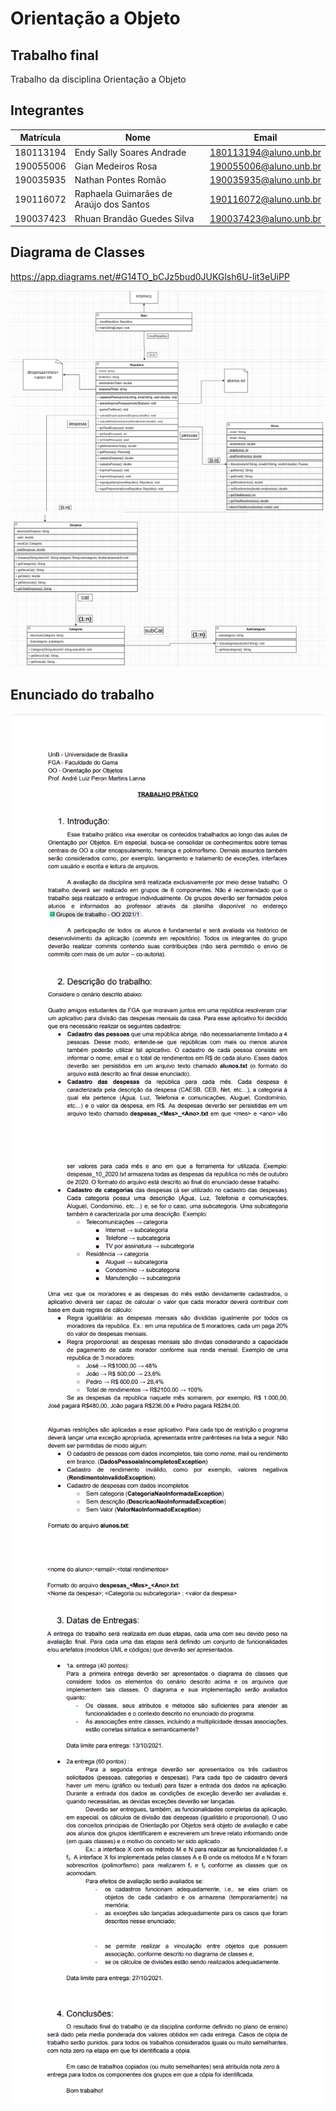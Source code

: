 # Orientação a Objeto

## Trabalho final

Trabalho da disciplina Orientação a Objeto

## Integrantes

|Matrícula|Nome|Email|
|---|---|---|
|180113194|Endy Sally Soares Andrade|180113194@aluno.unb.br|
|190055006|Gian Medeiros Rosa|190055006@aluno.unb.br|
|190035935|Nathan Pontes Romão|190035935@aluno.unb.br|
|190116072|Raphaela Guimarães de Araújo dos Santos|190116072@aluno.unb.br|
|190037423|Rhuan Brandão Guedes Silva|190037423@aluno.unb.br|

## Diagrama de Classes

https://app.diagrams.net/#G14TO_bCJz5bud0JUKGlsh6U-lit3eUiPP

![uml1](imagens/uml1.png)
![uml2](imagens/uml2.png)

## Enunciado do trabalho

![img1](imagens/img1.png)
![img2](imagens/img2.png)
![img3](imagens/img3.png)
![img4](imagens/img4.png)
